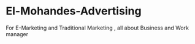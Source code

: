 # El-Mohandes-Advertising
For E-Marketing and Traditional Marketing , all about Business and Work manager 
